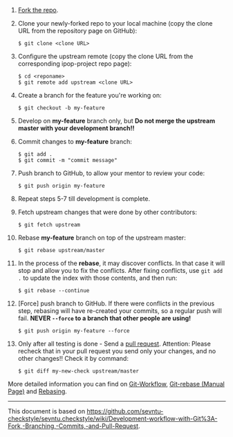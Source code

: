 1.  [Fork the repo](http://help.github.com/fork-a-repo/).

2.  Clone your newly-forked repo to your local machine (copy the clone
    URL from the repository page on GitHub):

        $ git clone <clone URL>

3.  Configure the upstream remote (copy the clone URL from the
    corresponding ipop-project repo page):

        $ cd <reponame>
        $ git remote add upstream <clone URL>

4.  Create a branch for the feature you're working on:

        $ git checkout -b my-feature

5.  Develop on **my-feature** branch only, but **Do not merge the
    upstream master with your development branch!!**

6.  Commit changes to **my-feature** branch:

        $ git add .
        $ git commit -m "commit message"

7.  Push branch to GitHub, to allow your mentor to review your code:

        $ git push origin my-feature

8.  Repeat steps 5-7 till development is complete.

9.  Fetch upstream changes that were done by other contributors:

        $ git fetch upstream

10. Rebase **my-feature** branch on top of the upstream master:

        $ git rebase upstream/master

11. In the process of the **rebase**, it may discover conflicts. In that
    case it will stop and allow you to fix the conflicts. After fixing
    conflicts, use `git add .` to update the index with those
    contents, and then run:

        $ git rebase --continue

12. [Force] push branch to GitHub. If there were conflicts in the
    previous step, rebasing will have re-created your commits, so a
    regular push will fail. **NEVER `--force` to a branch that other
    people are using!**

        $ git push origin my-feature --force

13. Only after all testing is done - Send a [pull
    request](http://help.github.com/send-pull-requests/). Attention:
    Please recheck that in your pull request you send only your changes,
    and no other changes!! Check it by command:

        $ git diff my-new-check upstream/master

More detailed information you can find on
[Git-Workflow](https://github.com/diaspora/diaspora/wiki/Git-Workflow),
[Git-rebase (Manual
Page)](http://kernel.org/pub/software/scm/git/docs/git-rebase.html) and
[Rebasing](http://book.git-scm.com/4_rebasing.html).

- - - 

This document is based on
<https://github.com/sevntu-checkstyle/sevntu.checkstyle/wiki/Development-workflow-with-Git%3A-Fork,-Branching,-Commits,-and-Pull-Request>.
